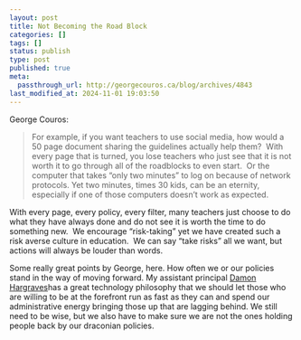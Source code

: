 ```yaml
---
layout: post
title: Not Becoming the Road Block
categories: []
tags: []
status: publish
type: post
published: true
meta:
  passthrough_url: http://georgecouros.ca/blog/archives/4843
last_modified_at: 2024-11-01 19:03:50
---
```


George Couros:


>For example, if you want teachers to use social media, how would a 50 page document sharing the guidelines actually help them?  With every page that is turned, you lose teachers who just see that it is not worth it to go through all of the roadblocks to even start.  Or the computer that takes “only two minutes” to log on because of network protocols. Yet two minutes, times 30 kids, can be an eternity, especially if one of those computers doesn’t work as expected.
  
  
With every page, every policy, every filter, many teachers just choose to do what they have always done and do not see it is worth the time to do something new.  We encourage “risk-taking” yet we have created such a risk averse culture in education.  We can say “take risks” all we want, but actions will always be louder than words.



Some really great points by George, here. How often we or our policies stand in the way of moving forward. My assistant principal 
[Damon Hargraves](http://twitter.com/Damonhargraves)has a great technology philosophy that we should let those who are willing to be at the forefront run as fast as they can and spend our administrative energy bringing those up that are lagging behind. We still need to be wise, but we also have to make sure we are not the ones holding people back by our draconian policies.
